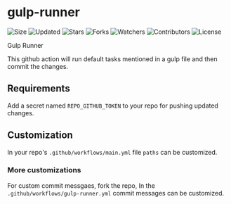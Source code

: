
# gulp-runner

![Size](https://img.shields.io/github/repo-size/2kabhishek/gulp-runner?style=plastic&color=0f0&label=Size)
![Updated](https://img.shields.io/github/last-commit/2kabhishek/gulp-runner?style=plastic&color=f00&label=Updated)
![Stars](https://img.shields.io/github/stars/2kabhishek/gulp-runner?style=plastic&color=ffc801&label=Stars)
![Forks](https://img.shields.io/github/forks/2kabhishek/gulp-runner?style=plastic&color=003cff&label=Forks)
![Watchers](https://img.shields.io/github/watchers/2kabhishek/gulp-runner?style=plastic&color=ff5500&label=Watchers)
![Contributors](https://img.shields.io/github/contributors/2kabhishek/gulp-runner?style=plastic&color=f0f&label=Contributors)
![License](https://img.shields.io/github/license/2kabhishek/gulp-runner?style=plastic&color=555&label=License)

Gulp Runner

This github action will run default tasks mentioned in a gulp file and then commit the changes.

## Requirements

Add a secret named `REPO_GITHUB_TOKEN` to your repo for pushing updated changes.

## Customization

In your repo's `.github/workflows/main.yml` file `paths` can be customized.

### More customizations

For custom commit messgaes, fork the repo, In the `.github/workflows/gulp-runner.yml` commit messages can be customized.

